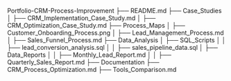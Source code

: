 Portfolio-CRM-Process-Improvement
├── README.md
├── Case_Studies
│   ├── CRM_Implementation_Case_Study.md
│   ├── CRM_Optimization_Case_Study.md
├── Process_Maps
│   ├── Customer_Onboarding_Process.png
│   ├── Lead_Management_Process.md
│   ├── Sales_Funnel_Process.md
├── Data_Analysis
│   ├── SQL_Scripts
│   │   ├── lead_conversion_analysis.sql
│   │   ├── sales_pipeline_data.sql
│   ├── Data_Reports
│   │   ├── Monthly_Lead_Report.md
│   │   ├── Quarterly_Sales_Report.md
├── Documentation
    ├── CRM_Process_Optimization.md
    ├── Tools_Comparison.md
